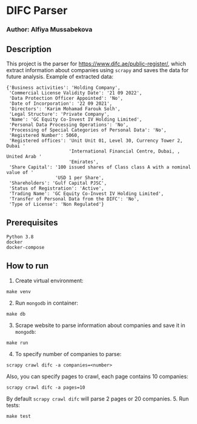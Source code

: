 # DIFC Parser

### Author: Alfiya Mussabekova

## Description
This project is the parser for https://www.difc.ae/public-register/, which extract information about companies using `scrapy` and saves the data for future analysis.
Example of extracted data:
``` 
{'Business activities': 'Holding Company',
 'Commercial License Validity Date': '21 09 2022',
 'Data Protection Officer Appointed': 'No',
 'Date of Incorporation': '22 09 2021',
 'Directors': 'Karim Mohamad Farouk Solh',
 'Legal Structure': 'Private Company',
 'Name': 'GC Equity Co-Invest IV Holding Limited',
 'Personal Data Processing Operations': 'No',
 'Processing of Special Categories of Personal Data': 'No',
 'Registered Number': 5060,
 'Registered offices': 'Unit Unit 01, Level 30, Currency Tower 2, Dubai '
                       'International Financial Centre, Dubai, , United Arab '
                       'Emirates',
 'Share Capital': '100 issued shares of Class class A with a nominal value of '
                  'USD 1 per Share',
 'Shareholders': 'Gulf Capital PJSC',
 'Status of Registration': 'Active',
 'Trading Name': 'GC Equity Co-Invest IV Holding Limited',
 'Transfer of Personal Data from the DIFC': 'No',
 'Type of License': 'Non Regulated'}
```
## Prerequisites
``` 
Python 3.8
docker
docker-compose
```

## How to run
1. Create virtual environment:
```
make venv
```
2. Run `mongodb` in container:
``` 
make db
```
3. Scrape website to parse information about companies and save it in `mongodb`:
``` 
make run
```
4. To specify number of companies to parse:
``` 
scrapy crawl difc -a companies=<number>
```
Also, you can specify pages to crawl, each page contains 10 companies:
``` 
scrapy crawl difc -a pages=10
```
By default ```scrapy crawl difc``` will parse 2 pages or 20 companies.
5. Run tests:
```
make test
```